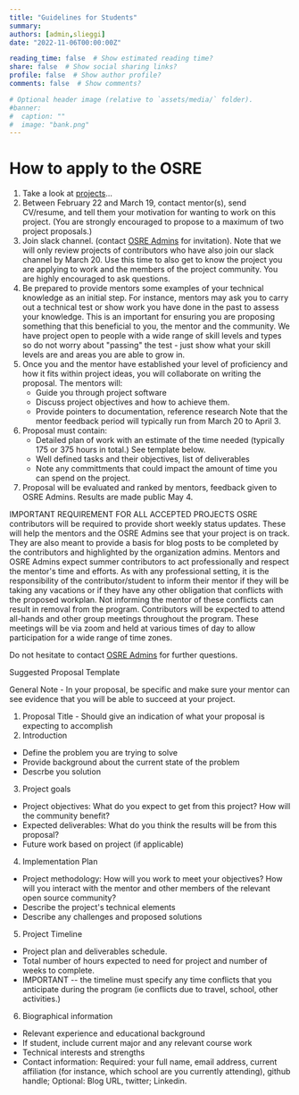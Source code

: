```yaml
---
title: "Guidelines for Students"
summary:
authors: [admin,slieggi]
date: "2022-11-06T00:00:00Z"

reading_time: false  # Show estimated reading time?
share: false  # Show social sharing links?
profile: false  # Show author profile?
comments: false  # Show comments?

# Optional header image (relative to `assets/media/` folder).
#banner:
#  caption: ""
#  image: "bank.png"
---
```




# How to apply to the OSRE

1. Take a look at [projects](/osre#projects)...
2. Between February 22 and March 19, contact mentor(s), send CV/resume, and tell them your motivation for wanting to work on this project. (You are strongly encouraged to propose to a maximum of two project proposals.)
3. Join slack channel. (contact  [OSRE Admins](ospo-info-group@ucsc.edu) for invitation). Note that we will only review projects of contributors who have also join our slack channel by March 20. Use this time to also get to know the project you are applying to work and the members of the project community. You are highly encouraged to ask questions. 
4. Be prepared to provide mentors some examples of your technical knowledge as an initial step. For instance, mentors may ask you to carry out a technical test or show work you have done in the past to assess your knowledge. This is an important for ensuring you are proposing something that this beneficial to you, the mentor and the community. We have project open to people with a wide range of skill levels and types so do not worry about "passing" the test - just show what your skill levels are and areas you are able to grow in.
5. Once you and the mentor have established your level of proficiency and how it fits within project ideas, you will collaborate on writing the proposal. 
The mentors will:
    - Guide you through project software
    - Discuss project objectives and how to achieve them. 
    - Provide pointers to documentation, reference research
Note that the mentor feedback period will typically run from March 20 to April 3. 
5. Proposal must contain:
    - Detailed plan of work with an estimate of the time needed (typically 175 or 375 hours in total.) See template below.
    - Well defined tasks and their objectives, list of deliverables
    - Note any committments that could impact the amount of time you can spend on the project.  
6. Proposal will be evaluated and ranked by mentors, feedback given to OSRE Admins. Results are made public May 4.


IMPORTANT REQUIREMENT FOR ALL ACCEPTED PROJECTS
OSRE contributors will be required to provide short weekly status updates. These will help the mentors and the OSRE Admins see that your project is on track. They are also meant to provide a basis for blog posts to be completed by the contributors and highlighted by the organization admins.
Mentors and OSRE Admins expect summer contributors to act professionally and respect the mentor's time and efforts. As with any professional setting, it is the responsibility of the contributor/student to inform their mentor if they will be taking any vacations or if they have any other obligation that conflicts with the proposed workplan. Not informing the mentor of these conflicts can result in removal from the program.
Contributors will be expected to attend all-hands and other group meetings throughout the program. These meetings will be via zoom and held at various times of day to allow participation for a wide range of time zones. 

Do not hesitate to contact  [OSRE Admins](ospo-info-group@ucsc.edu) for further questions.

Suggested Proposal Template

General Note - In your proposal, be specific and make sure your mentor can see evidence that you will be able to succeed at your project.

1. Proposal Title - Should give an indication of what your proposal is expecting to accomplish
2. Introduction 
  - Define the problem you are trying to solve
  - Provide background about the current state of the problem
  - Descrbe you solution
 3. Project goals
  - Project objectives: What do you expect to get from this project? How will the community benefit?
  - Expected deliverables: What do you think the results will be from this proposal?
  - Future work based on project (if applicable)
 4. Implementation Plan
  - Project methodology: How will you work to meet your objectives? How will you interact with the mentor and other members of the relevant open source community? 
  - Describe the project's technical elements
  - Describe any challenges and proposed solutions
5. Project Timeline
  - Project plan and deliverables schedule.
  - Total number of hours expected to need for project and number of weeks to complete. 
  - IMPORTANT -- the timeline must specify any time conflicts that you anticipate during the program (ie conflicts due to travel, school, other activities.)  
6. Biographical information
  - Relevant experience and educational background
  - If student, include current major and any relevant course work
  - Technical interests and strengths
  - Contact information: Required: your full name, email address, current affiliation (for instance, which school are you currently attending), github handle; Optional: Blog URL, twitter; Linkedin.


